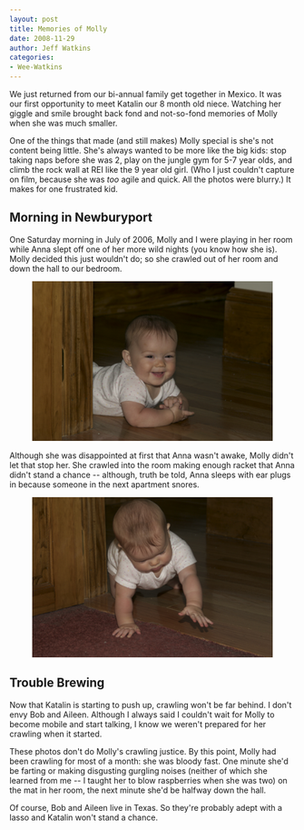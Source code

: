 ```yaml
---
layout: post
title: Memories of Molly
date: 2008-11-29
author: Jeff Watkins
categories:
- Wee-Watkins
---
```


We just returned from our bi-annual family get together in Mexico. It was our first opportunity to meet Katalin our 8 month old niece. Watching her giggle and smile brought back fond and not-so-fond memories of Molly when she was much smaller.

One of the things that made (and still makes) Molly special is she's not content being little. She's always wanted to be more like the big kids: stop taking naps before she was 2, play on the jungle gym for 5-7 year olds, and climb the rock wall at REI like the 9 year old girl. (Who I just couldn't capture on film, because she was _too_ agile and quick. All the photos were blurry.) It makes for one frustrated kid.

## Morning in Newburyport ##

One Saturday morning in July of 2006, Molly and I were playing in her room while Anna slept off one of her more wild nights (you know how she is). Molly decided this just wouldn't do; so she crawled out of her room and down the hall to our bedroom.

<figure><img class="photo" src="/assets/2008/11/molly-1.png" alt="Molly-1.png" border="0"></figure>

Although she was disappointed at first that Anna wasn't awake, Molly didn't let that stop her. She crawled into the room making enough racket that Anna didn't stand a chance -- although, truth be told, Anna sleeps with ear plugs in because someone in the next apartment snores.

<figure><img class="photo" src="/assets/2008/11/molly-2.png" alt="Molly-2.png" border="0"></figure>

## Trouble Brewing ##

Now that Katalin is starting to push up, crawling won't be far behind. I don't envy Bob and Aileen. Although I always said I couldn't wait for Molly to become mobile and start talking, I know we weren't prepared for her crawling when it started.

These photos don't do Molly's crawling justice. By this point, Molly had been crawling for most of a month: she was bloody fast. One minute she'd be farting or making disgusting gurgling noises (neither of which she learned from me -- I taught her to blow raspberries when she was two) on the mat in her room, the next minute she'd be halfway down the hall.

Of course, Bob and Aileen live in Texas. So they're probably adept with a lasso and Katalin won't stand a chance.
